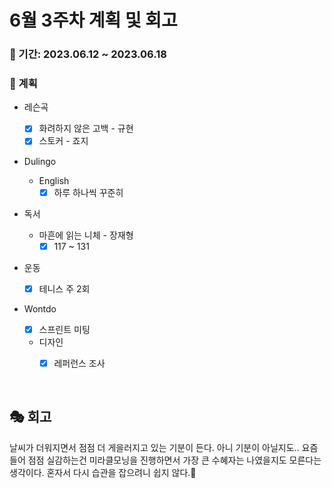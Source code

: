 # 6월 3주차 계획 및 회고

### 📆 기간: 2023.06.12 ~ 2023.06.18

### 📑 계획

- 레슨곡

  - [x] 화려하지 않은 고백 - 규현
  - [x] 스토커 - 죠지
- Dulingo
  - English
    - [x] 하루 하나씩 꾸준히
- 독서
  - 마흔에 읽는 니체 - 장재형
    - [x] 117 ~ 131
- 운동
  - [x] 테니스 주 2회
- Wontdo
  - [x] 스프린트 미팅
  
  - 디자인
    - [x] 레퍼런스 조사



<br/>

## 🎭 회고

 날씨가 더워지면서 점점 더 게을러지고 있는 기분이 든다. 아니 기분이 아닐지도.. 요즘들어 점점 실감하는건 미라클모닝을 진행하면서 가장 큰 수혜자는 나였을지도 모른다는 생각이다. 혼자서 다시 습관을 잡으려니 쉽지 않다.🥲
